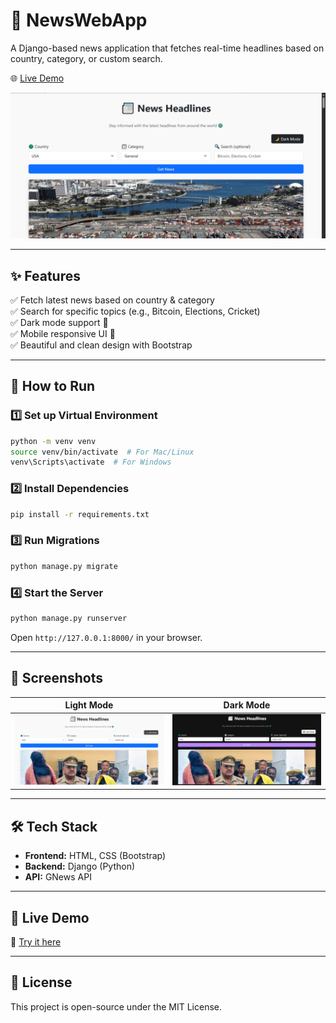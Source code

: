 # 📰 NewsWebApp

A Django-based news application that fetches real-time headlines based on country, category, or custom search.

🌐 [Live Demo](https://news-portal-web.onrender.com/)

![News App Preview](https://github.com/Yash8923/News_Portal_Web/blob/main/Main.png?raw=true)

---

## ✨ Features

✅ Fetch latest news based on country & category  
✅ Search for specific topics (e.g., Bitcoin, Elections, Cricket)  
✅ Dark mode support 🌙  
✅ Mobile responsive UI 📱  
✅ Beautiful and clean design with Bootstrap

---

## 🚀 How to Run

### 1️⃣ Set up Virtual Environment

```bash
python -m venv venv
source venv/bin/activate  # For Mac/Linux
venv\Scripts\activate  # For Windows
```

### 2️⃣ Install Dependencies

```bash
pip install -r requirements.txt
```

### 3️⃣ Run Migrations

```bash
python manage.py migrate
```

### 4️⃣ Start the Server

```bash
python manage.py runserver
```

Open `http://127.0.0.1:8000/` in your browser.

---

## 📸 Screenshots

| Light Mode | Dark Mode |
|------------|-----------|
| ![Light Mode](https://github.com/Yash8923/News_Portal_Web/blob/main/assets/LightMode.png?raw=true) | ![Dark Mode](https://github.com/Yash8923/News_Portal_Web/blob/main/assets/DarkMode.png?raw=true) |

---

## 🛠 Tech Stack

- **Frontend:** HTML, CSS (Bootstrap)  
- **Backend:** Django (Python)  
- **API:** GNews API

---

## 📌 Live Demo

🔗 [Try it here](https://newsapp-urnea879rfcbyceczcyqbd.streamlit.app)

---

## 📜 License

This project is open-source under the MIT License.
